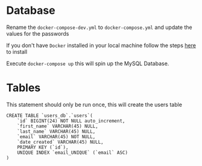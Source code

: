 # Database
Rename the  `docker-compose-dev.yml` to `docker-compose.yml` and update the values for the passwords

If you don't have `Docker` installed in your local machine follow the steps [here](https://docs.docker.com/engine/install/) to install

Execute `docker-compose up` this will spin up the MySQL Database.

# Tables
This statement should only be run once, this will create the users table

```
CREATE TABLE `users_db`.`users`(
	`id` BIGINT(24) NOT NULL auto_increment,
    `first_name` VARCHAR(45) NULL,
    `last_name` VARCHAR(45) NULL,
    `email` VARCHAR(45) NOT NULL,
    `date_created` VARCHAR(45) NULL,
    PRIMARY KEY (`id`),
    UNIQUE INDEX `email_UNIQUE` (`email` ASC)
)
```